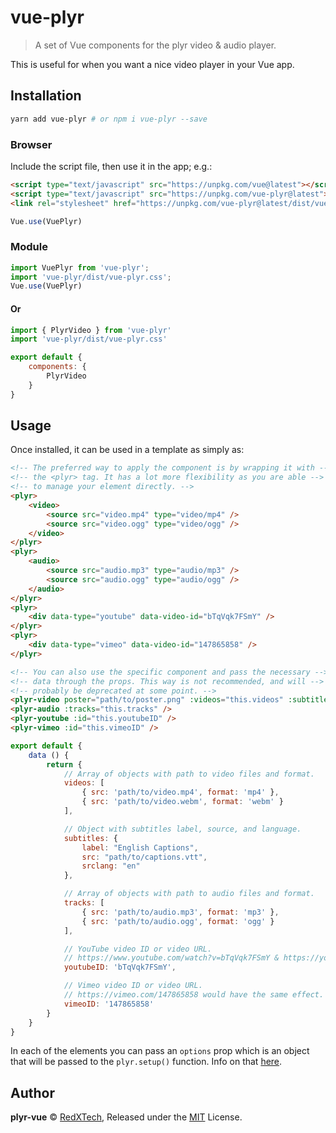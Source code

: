 # vue-plyr
>A set of Vue components for the plyr video & audio player.

This is useful for when you want a nice video player in your Vue app.

## Installation

```bash
yarn add vue-plyr # or npm i vue-plyr --save
```

### Browser

Include the script file, then use it in the app; e.g.:

```html
<script type="text/javascript" src="https://unpkg.com/vue@latest"></script>
<script type="text/javascript" src="https://unpkg.com/vue-plyr@latest"></script>
<link rel="stylesheet" href="https://unpkg.com/vue-plyr@latest/dist/vue-plyr.css">
```

```js
Vue.use(VuePlyr)
```

### Module

```js
import VuePlyr from 'vue-plyr';
import 'vue-plyr/dist/vue-plyr.css';
Vue.use(VuePlyr)
```
#### Or
```js
import { PlyrVideo } from 'vue-plyr'
import 'vue-plyr/dist/vue-plyr.css'

export default {
    components: {
        PlyrVideo
    }
}
```

## Usage

Once installed, it can be used in a template as simply as:

```html
<!-- The preferred way to apply the component is by wrapping it with -->
<!-- the <plyr> tag. It has a lot more flexibility as you are able -->
<!-- to manage your element directly. -->
<plyr>
    <video>
        <source src="video.mp4" type="video/mp4" />
        <source src="video.ogg" type="video/ogg" />
    </video>
</plyr>
<plyr>
    <audio>
        <source src="audio.mp3" type="audio/mp3" />
        <source src="audio.ogg" type="audio/ogg" />
    </audio>
</plyr>
<plyr>
    <div data-type="youtube" data-video-id="bTqVqk7FSmY" />
</plyr>
<plyr>
    <div data-type="vimeo" data-video-id="147865858" />
</plyr>

<!-- You can also use the specific component and pass the necessary -->
<!-- data through the props. This way is not recommended, and will -->
<!-- probably be deprecated at some point. -->
<plyr-video poster="path/to/poster.png" :videos="this.videos" :subtitles="this.subtitles" :crossorigin="true" />
<plyr-audio :tracks="this.tracks" />
<plyr-youtube :id="this.youtubeID" />
<plyr-vimeo :id="this.vimeoID" />

```
```js
export default {
    data () {
        return {
            // Array of objects with path to video files and format.
            videos: [
                { src: 'path/to/video.mp4', format: 'mp4' },
                { src: 'path/to/video.webm', format: 'webm' }
            ],

            // Object with subtitles label, source, and language.
            subtitles: {
                label: "English Captions",
                src: "path/to/captions.vtt",
                srclang: "en"
            },

            // Array of objects with path to audio files and format.
            tracks: [
                { src: 'path/to/audio.mp3', format: 'mp3' },
                { src: 'path/to/audio.ogg', format: 'ogg' }
            ],

            // YouTube video ID or video URL.
            // https://www.youtube.com/watch?v=bTqVqk7FSmY & https://youtu.be/bTqVqk7FSmY would have the same effect.
            youtubeID: 'bTqVqk7FSmY',

            // Vimeo video ID or video URL.
            // https://vimeo.com/147865858 would have the same effect.
            vimeoID: '147865858'
        }
    }
}
```

In each of the elements you can pass an `options` prop which is an object that will be passed to the `plyr.setup()`
function. Info on that [here](https://github.com/sampotts/plyr#options).

## Author

**plyr-vue** © [RedXTech](https://github.com/redxtech), Released under the [MIT](./LICENSE.md) License.